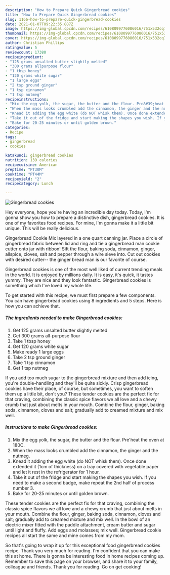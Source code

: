 ```yaml
---
description: "How to Prepare Quick Gingerbread cookies"
title: "How to Prepare Quick Gingerbread cookies"
slug: 1166-how-to-prepare-quick-gingerbread-cookies
date: 2021-01-07T09:22:35.887Z
image: https://img-global.cpcdn.com/recipes/6108099776086016/751x532cq70/gingerbread-cookies-recipe-main-photo.jpg
thumbnail: https://img-global.cpcdn.com/recipes/6108099776086016/751x532cq70/gingerbread-cookies-recipe-main-photo.jpg
cover: https://img-global.cpcdn.com/recipes/6108099776086016/751x532cq70/gingerbread-cookies-recipe-main-photo.jpg
author: Christian Phillips
ratingvalue: 5
reviewcount: 17380
recipeingredient:
- "125 grams unsalted butter slightly melted"
- "300 grams allpurpose flour"
- "1 tbsp honey"
- "120 grams white sugar"
- "1 large eggs"
- "2 tsp ground ginger"
- "1 tsp cinnamon"
- "1 tsp nutmeg"
recipeinstructions:
- "Mix the egg yolk, the sugar, the butter and the flour. Pre&#39;heat the oven at 180C."
- "When the mass looks crumbled add the cinnamon, the ginger and the nutmeg."
- "Knead it adding the egg white (do NOT whisk them). Once done extended it (1cm of thickness) on a tray covered with vegetable paper and let it rest in the refrigerator for 1 hour."
- "Take it out of the fridge and start making the shapes you wish. If you need to make a second badge, make repeat the 2nd half of process number 3."
- "Bake for 20-25 minutes or until golden brown."
categories:
- Recipe
tags:
- gingerbread
- cookies

katakunci: gingerbread cookies 
nutrition: 139 calories
recipecuisine: American
preptime: "PT30M"
cooktime: "PT44M"
recipeyield: "2"
recipecategory: Lunch

---
```



![Gingerbread cookies](https://img-global.cpcdn.com/recipes/6108099776086016/751x532cq70/gingerbread-cookies-recipe-main-photo.jpg)

Hey everyone, hope you're having an incredible day today. Today, I'm gonna show you how to prepare a distinctive dish, gingerbread cookies. It is one of my favorites food recipes. For mine, I'm gonna make it a little bit unique. This will be really delicious.

Gingerbread Cookie Mix layered in a one quart canning jar. Place a circle of gingerbread fabric between lid and ring and tie a gingerbread man cookie cutter onto jar with ribbon! Sift the flour, baking soda, cinnamon, ginger, allspice, cloves, salt and pepper through a wire sieve into. Cut out cookies with desired cutter-- the ginger bread man is our favorite of course.

Gingerbread cookies is one of the most well liked of current trending meals in the world. It is enjoyed by millions daily. It is easy, it's quick, it tastes yummy. They are nice and they look fantastic. Gingerbread cookies is something which I've loved my whole life.


To get started with this recipe, we must first prepare a few components. You can have gingerbread cookies using 8 ingredients and 5 steps. Here is how you can achieve that.

<!--inarticleads1-->

##### The ingredients needed to make Gingerbread cookies:

1. Get 125 grams unsalted butter slightly melted
1. Get 300 grams all-purpose flour
1. Take 1 tbsp honey
1. Get 120 grams white sugar
1. Make ready 1 large eggs
1. Take 2 tsp ground ginger
1. Take 1 tsp cinnamon
1. Get 1 tsp nutmeg


If you add too much sugar to the gingerbread mixture and then add icing, you&#39;re double-handling and they&#39;ll be quite sickly. Crisp gingerbread cookies have their place, of course, but sometimes, you want to soften them up a little bit, don&#39;t you? These tender cookies are the perfect fix for that craving, combining the classic spice flavors we all love and a chewy crumb that just about melts in your mouth. Combine the flour, ginger, baking soda, cinnamon, cloves and salt; gradually add to creamed mixture and mix well. 

<!--inarticleads2-->

##### Instructions to make Gingerbread cookies:

1. Mix the egg yolk, the sugar, the butter and the flour. Pre&#39;heat the oven at 180C.
1. When the mass looks crumbled add the cinnamon, the ginger and the nutmeg.
1. Knead it adding the egg white (do NOT whisk them). Once done extended it (1cm of thickness) on a tray covered with vegetable paper and let it rest in the refrigerator for 1 hour.
1. Take it out of the fridge and start making the shapes you wish. If you need to make a second badge, make repeat the 2nd half of process number 3.
1. Bake for 20-25 minutes or until golden brown.


These tender cookies are the perfect fix for that craving, combining the classic spice flavors we all love and a chewy crumb that just about melts in your mouth. Combine the flour, ginger, baking soda, cinnamon, cloves and salt; gradually add to creamed mixture and mix well. In the bowl of an electric mixer fitted with the paddle attachment, cream butter and sugar until light and fluffy. Add eggs and molasses; mix well. Gingerbread cookie recipes all start the same and mine comes from my mom. 

So that's going to wrap it up for this exceptional food gingerbread cookies recipe. Thank you very much for reading. I'm confident that you can make this at home. There is gonna be interesting food in home recipes coming up. Remember to save this page on your browser, and share it to your family, colleague and friends. Thank you for reading. Go on get cooking!
